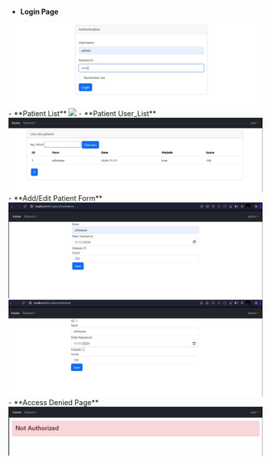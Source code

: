 - **Login Page**
<img src="img/login.JPG">
- **Patient List**
<img src="img/home.JPG">
- **Patient User_List**
<img src="img/homeuser.JPG">
- **Add/Edit Patient Form**
<img src="img/ajouter.JPG">
<img src="img/edit.JPG">
- **Access Denied Page**
<img src="img/notAuth.JPG">


